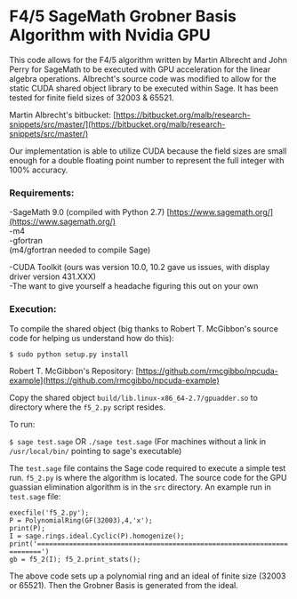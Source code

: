 # F4/5 SageMath Grobner Basis Algorithm with Nvidia GPU

This code allows for the F4/5 algorithm written by Martin Albrecht and John Perry for SageMath to be executed with GPU acceleration for the linear algebra operations. Albrecht's source code was modified to allow for the static CUDA shared object library to be executed within Sage. It has been tested for finite field sizes of 32003 & 65521.

Martin Albrecht's bitbucket: [https://bitbucket.org/malb/research-snippets/src/master/](https://bitbucket.org/malb/research-snippets/src/master/)

Our implementation is able to utilize CUDA because the field sizes are small enough for a double floating point number to represent the full integer with 100% accuracy.

### Requirements:
-SageMath 9.0 (compiled with Python 2.7) [https://www.sagemath.org/](https://www.sagemath.org/)<br/>
    -m4<br/>
    -gfortran<br/>
    (m4/gfortran needed to compile Sage)

-CUDA Toolkit (ours was version 10.0, 10.2 gave us issues, with display driver version 431.XXX)<br/>
-The want to give yourself a headache figuring this out on your own

### Execution:
To compile the shared object (big thanks to Robert T. McGibbon's source code for helping us understand how do this):

`$ sudo python setup.py install`

Robert T. McGibbon's Repository: [https://github.com/rmcgibbo/npcuda-example](https://github.com/rmcgibbo/npcuda-example)

Copy the shared object `build/lib.linux-x86_64-2.7/gpuadder.so` to directory where the `f5_2.py` script resides.

To run:

`$ sage test.sage` OR `./sage test.sage` (For machines without a link in `/usr/local/bin/` pointing to sage's executable)

The `test.sage` file contains the Sage code required to execute a simple test run. `f5_2.py` is where the algorithm is located. The source code for the GPU guassian elimination algorithm is in the `src` directory. An example run in `test.sage` file:

`execfile('f5_2.py');`<br/>
`P = PolynomialRing(GF(32003),4,'x');`<br/>
`print(P);`<br/>
`I = sage.rings.ideal.Cyclic(P).homogenize();`<br/>
`print('=======================================================================')`<br/>
`gb = f5_2(I); f5_2.print_stats();`

The above code sets up a polynomial ring and an ideal of finite size (32003 or 65521). Then the Grobner Basis is generated from the ideal.